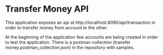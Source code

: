 # Transfer Money API
This application exposes an api at http://localhost:8080/api/transaction in order to transfer
money from account to the other. 

At the beginning of the application few accounts are being created in order to test the application. 
There is a postman collection (transfer money.postman_collection.json) in the repository with samples. 